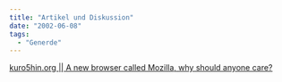 ```yaml
---
title: "Artikel und Diskussion"
date: "2002-06-08"
tags:
  - "Generde"
---
```


[kuro5hin.org || A new browser called Mozilla, why should anyone care?](http://www.kuro5hin.org/?op=displaystory;sid=2002/6/7/51447/50815)
